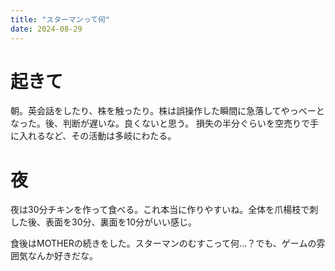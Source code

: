 ```yaml
---
title: "スターマンって何"
date: 2024-08-29
---
```


# 起きて
朝。英会話をしたり、株を触ったり。株は誤操作した瞬間に急落してやっべーとなった。後、判断が遅いな。良くないと思う。
損失の半分ぐらいを空売りで手に入れるなど、その活動は多岐にわたる。

# 夜
夜は30分チキンを作って食べる。これ本当に作りやすいね。全体を爪楊枝で刺した後、表面を30分、裏面を10分がいい感じ。

食後はMOTHERの続きをした。スターマンのむすこって何...？でも、ゲームの雰囲気なんか好きだな。